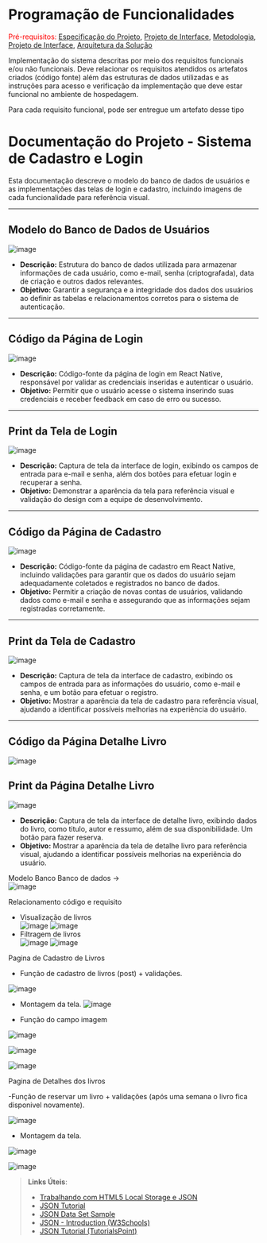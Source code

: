 # Programação de Funcionalidades

<span style="color:red">Pré-requisitos: <a href="2-Especificação do Projeto.md"> Especificação do Projeto</a></span>, <a href="3-Projeto de Interface.md"> Projeto de Interface</a>, <a href="4-Metodologia.md"> Metodologia</a>, <a href="3-Projeto de Interface.md"> Projeto de Interface</a>, <a href="5-Arquitetura da Solução.md"> Arquitetura da Solução</a>

Implementação do sistema descritas por meio dos requisitos funcionais e/ou não funcionais. Deve relacionar os requisitos atendidos os artefatos criados (código fonte) além das estruturas de dados utilizadas e as instruções para acesso e verificação da implementação que deve estar funcional no ambiente de hospedagem.

Para cada requisito funcional, pode ser entregue um artefato desse tipo

# Documentação do Projeto - Sistema de Cadastro e Login

Esta documentação descreve o modelo do banco de dados de usuários e as implementações das telas de login e cadastro, incluindo imagens de cada funcionalidade para referência visual.

---

## Modelo do Banco de Dados de Usuários
![image](https://github.com/user-attachments/assets/5de1699a-9528-46e4-bb9d-9be30f9a563b)


- **Descrição:** Estrutura do banco de dados utilizada para armazenar informações de cada usuário, como e-mail, senha (criptografada), data de criação e outros dados relevantes.
- **Objetivo:** Garantir a segurança e a integridade dos dados dos usuários ao definir as tabelas e relacionamentos corretos para o sistema de autenticação.

---

## Código da Página de Login
![image](https://github.com/user-attachments/assets/d6e84064-a091-45e1-a172-5e2875a7896f)


- **Descrição:** Código-fonte da página de login em React Native, responsável por validar as credenciais inseridas e autenticar o usuário.
- **Objetivo:** Permitir que o usuário acesse o sistema inserindo suas credenciais e receber feedback em caso de erro ou sucesso.

---

## Print da Tela de Login
![image](https://github.com/user-attachments/assets/44fe82c3-d912-426a-a681-0ce2f1c7085f)


- **Descrição:** Captura de tela da interface de login, exibindo os campos de entrada para e-mail e senha, além dos botões para efetuar login e recuperar a senha.
- **Objetivo:** Demonstrar a aparência da tela para referência visual e validação do design com a equipe de desenvolvimento.

---

## Código da Página de Cadastro
![image](https://github.com/user-attachments/assets/6baa658b-f424-4120-8a4e-6d005e7fb36c)


- **Descrição:** Código-fonte da página de cadastro em React Native, incluindo validações para garantir que os dados do usuário sejam adequadamente coletados e registrados no banco de dados.
- **Objetivo:** Permitir a criação de novas contas de usuários, validando dados como e-mail e senha e assegurando que as informações sejam registradas corretamente.

---

## Print da Tela de Cadastro
![image](https://github.com/user-attachments/assets/ea0657c2-1cb8-4449-be5b-29f2c77218f5)


- **Descrição:** Captura de tela da interface de cadastro, exibindo os campos de entrada para as informações do usuário, como e-mail e senha, e um botão para efetuar o registro.
- **Objetivo:** Mostrar a aparência da tela de cadastro para referência visual, ajudando a identificar possíveis melhorias na experiência do usuário.

---

## Código da Página Detalhe Livro
![image](https://github.com/user-attachments/assets/1d4aabc8-c707-4c3c-bd07-bae3b2d068c9)

## Print da Página Detalhe Livro
![image](https://github.com/user-attachments/assets/3eac0058-e29a-4269-818d-679a41cdd5d0)

- **Descrição:** Captura de tela da interface de detalhe livro, exibindo dados do livro, como titulo, autor e ressumo, além de sua disponibilidade. Um botão para fazer reserva.
- **Objetivo:** Mostrar a aparência da tela de detalhe livro para referência visual, ajudando a identificar possíveis melhorias na experiência do usuário.

Modelo Banco Banco de dados ->  
![image](https://github.com/user-attachments/assets/dc887efc-9ed6-4cc1-853a-b8702bcd91f5)

Relacionamento código e requisito

- Visualização de livros  
![image](https://github.com/user-attachments/assets/86175c2e-4dfe-4b02-9470-88389bb2a268)
![image](https://github.com/user-attachments/assets/060416b0-50df-4145-9e75-453d2b717a1e)
- Filtragem de livros  
![image](https://github.com/user-attachments/assets/bcd6fb7c-b0e5-4817-b7dd-48b8e4e37cca)
![image](https://github.com/user-attachments/assets/7b9790f6-b03a-4bce-8008-4b24806562ce)



Pagina de Cadastro de Livros

- Função de cadastro de livros (post) + validações.
  
![image](https://github.com/user-attachments/assets/7c7f5e34-ba05-478a-b2e1-fd25f80ba684)
- Montagem da tela. 
![image](https://github.com/user-attachments/assets/be1089f0-21b1-439e-ae94-b90eb83a91b9)


- Função do campo imagem
  
![image](https://github.com/user-attachments/assets/0e1233d4-0fab-49a3-81cb-5417d55ded73)

![image](https://github.com/user-attachments/assets/131a9520-a3b8-44da-879b-ecc006ce2cc5)

![image](https://github.com/user-attachments/assets/83af3a2a-2b8a-4dd9-abde-1bc6f09fc844)




Pagina de Detalhes dos livros

-Função de reservar um livro + validações (após uma semana o livro fica disponivel novamente).

![image](https://github.com/user-attachments/assets/26005107-3238-4a48-91c5-191c53ed9000)

- Montagem da tela.
  
![image](https://github.com/user-attachments/assets/4a2c5062-39ff-4178-b9d2-3d80f9b04673)

![image](https://github.com/user-attachments/assets/d8c1a1c0-a827-477d-8ec5-fd35d11bf8ff)


> **Links Úteis**:
>
> - [Trabalhando com HTML5 Local Storage e JSON](https://www.devmedia.com.br/trabalhando-com-html5-local-storage-e-json/29045)
> - [JSON Tutorial](https://www.w3resource.com/JSON)
> - [JSON Data Set Sample](https://opensource.adobe.com/Spry/samples/data_region/JSONDataSetSample.html)
> - [JSON - Introduction (W3Schools)](https://www.w3schools.com/js/js_json_intro.asp)
> - [JSON Tutorial (TutorialsPoint)](https://www.tutorialspoint.com/json/index.htm)
